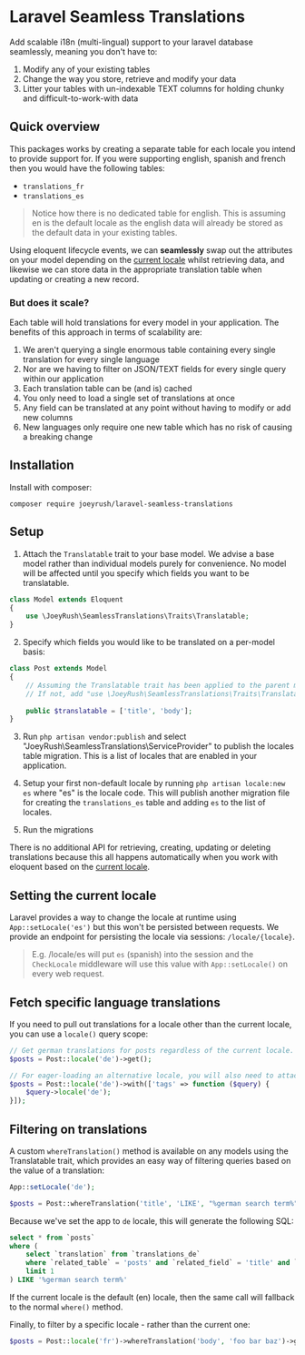 # Laravel Seamless Translations
Add scalable i18n (multi-lingual) support to your laravel database seamlessly, meaning you don't have to:
1. Modify any of your existing tables
2. Change the way you store, retrieve and modify your data
3. Litter your tables with un-indexable TEXT columns for holding chunky and difficult-to-work-with data

## Quick overview
 This packages works by creating a separate table for each locale you intend to provide support for. If you were supporting english, spanish and french then you would have the following tables:
 - `translations_fr`
 - `translations_es`
 
 > Notice how there is no dedicated table for english. This is assuming en is the default locale as the english data will already be stored as the default data in your existing tables.
 
 Using eloquent lifecycle events, we can **seamlessly** swap out the attributes on your model depending on the [current locale](https://laravel.com/docs/5.7/localization#configuring-the-locale) whilst retrieving data, and likewise we can store data in the appropriate translation table when updating or creating a new record.
 
 ### But does it scale?
 Each table will hold translations for every model in your application. The benefits of this approach in terms of scalability are:
 1. We aren't querying a single enormous table containing every single translation for every single language
 2. Nor are we having to filter on JSON/TEXT fields for every single query within our application
 3. Each translation table can be (and is) cached
 4. You only need to load a single set of translations at once
 5. Any field can be translated at any point without having to modify or add new columns
 6. New languages only require one new table which has no risk of causing a breaking change 
 
 ## Installation
 Install with composer:
 ```
composer require joeyrush/laravel-seamless-translations
```

## Setup
1. Attach the `Translatable` trait to your base model. We advise a base model rather than individual models purely for convenience. No model will be affected until you specify which fields you want to be translatable.

```php
class Model extends Eloquent
{
    use \JoeyRush\SeamlessTranslations\Traits\Translatable;
}
```

2. Specify which fields you would like to be translated on a per-model basis:

```php
class Post extends Model
{
    // Assuming the Translatable trait has been applied to the parent model.
    // If not, add "use \JoeyRush\SeamlessTranslations\Traits\Translatable;" to this model.
    
    public $translatable = ['title', 'body'];
}
```

3. Run `php artisan vendor:publish` and select "JoeyRush\SeamlessTranslations\ServiceProvider" to publish the locales table migration. This is a list of locales that are enabled in your application.

4. Setup your first non-default locale by running `php artisan locale:new es` where "es" is the locale code. This will publish another migration file for creating the `translations_es` table and adding `es` to the list of locales.

5. Run the migrations

There is no additional API for retrieving, creating, updating or deleting translations because this all happens automatically when you work with eloquent based on the [current locale](https://laravel.com/docs/5.7/localization#configuring-the-locale).

## Setting the current locale
Laravel provides a way to change the locale at runtime using `App::setLocale('es')` but this won't be persisted between requests. We provide an endpoint for persisting the locale via sessions: `/locale/{locale}`.

> E.g. /locale/es will put `es` (spanish) into the session and the `CheckLocale` middleware will use this value with `App::setLocale()` on every web request.

## Fetch specific language translations
If you need to pull out translations for a locale other than the current locale, you can use a `locale()` query scope:

```php
// Get german translations for posts regardless of the current locale.
$posts = Post::locale('de')->get();

// For eager-loading an alternative locale, you will also need to attach the scope on the related model.
$posts = Post::locale('de')->with(['tags' => function ($query) {
    $query->locale('de');
}]);
```

## Filtering on translations
A custom `whereTranslation()` method is available on any models using the Translatable trait, which provides an easy way of filtering queries based on the value of a translation:
```php
App::setLocale('de');

$posts = Post::whereTranslation('title', 'LIKE', "%german search term%")->get();
```

Because we've set the app to `de` locale, this will generate the following SQL:
```sql
select * from `posts`
where (
    select `translation` from `translations_de`
    where `related_table` = 'posts' and `related_field` = 'title' and `related_id` = `posts`.`id`
    limit 1
) LIKE '%german search term%'
```

If the current locale is the default (en) locale, then the same call will fallback to the normal `where()` method.

Finally, to filter by a specific locale - rather than the current one:

```php
$posts = Post::locale('fr')->whereTranslation('body', 'foo bar baz')->get();
```

